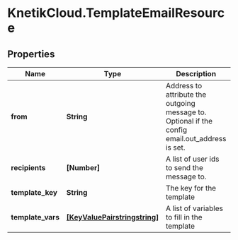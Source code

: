 # KnetikCloud.TemplateEmailResource

## Properties
Name | Type | Description | Notes
------------ | ------------- | ------------- | -------------
**from** | **String** | Address to attribute the outgoing message to. Optional if the config email.out_address is set. | [optional] 
**recipients** | **[Number]** | A list of user ids to send the message to. | 
**template_key** | **String** | The key for the template | 
**template_vars** | [**[KeyValuePairstringstring]**](KeyValuePairstringstring.md) | A list of variables to fill in the template | [optional] 


